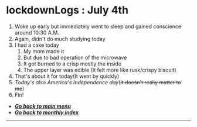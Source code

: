 # lockdownLogs : July 4th

1. Woke up early but immediately went to sleep and gained conscience around 10:30 A.M.
2. Again, didn't do much studying today
3. I had a cake today
   1. My mom made it
   2. But due to bad operation of the microwave
   3. It got burned to a crisp mostly the inside
   4. The upper layer was edible (It felt more like rusk/crispy biscuit)
4. That's about it for today(It went by quickly)
5. _Today's also America's Independence day_(~~It doesn't really matter to me~~)
6. Fin!

- [**_Go back to main menu_**](../README.md)
- [**_Go back to monthly index_**](index.md)

---

